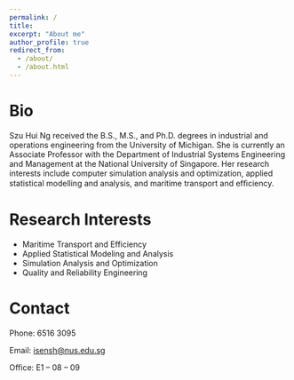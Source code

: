 ```yaml
---
permalink: /
title: 
excerpt: "About me"
author_profile: true
redirect_from: 
  - /about/
  - /about.html
---
```


# Bio
Szu Hui Ng received the B.S., M.S., and Ph.D. degrees in industrial and operations engineering from the University of Michigan. She is currently an Associate Professor with the Department of Industrial Systems Engineering and Management at the National University of Singapore. Her research interests include computer simulation analysis and optimization, applied statistical modelling and analysis, and maritime transport and efﬁciency.


# Research Interests
* Maritime Transport and Efficiency
* Applied Statistical Modeling and Analysis
* Simulation Analysis and Optimization
* Quality and Reliability Engineering

# Contact

Phone: 6516 3095

Email: isensh@nus.edu.sg

Office: E1 – 08 – 09

